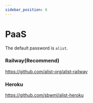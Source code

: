 ```yaml
---
sidebar_position: 6
---
```


# PaaS

The default password is `alist`.

### Railway(Recommend)

https://github.com/alist-org/alist-railway

### Heroku

https://github.com/sbwml/alist-heroku